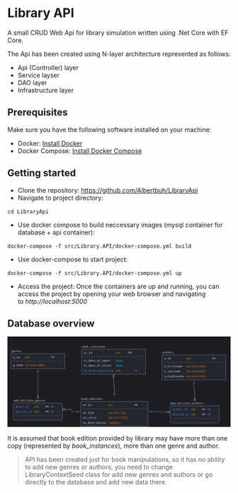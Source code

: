 # Library API
A small CRUD Web Api for library simulation written using .Net Core with EF Core.

The Api has been created using N-layer architecture represented as follows:
- Api (Controller) layer
- Service layser
- DAO layer
- Infrastructure layer

## Prerequisites

Make sure you have the following software installed on your machine:

- Docker: [Install Docker](https://docs.docker.com/get-docker/)
- Docker Compose: [Install Docker Compose](https://docs.docker.com/compose/install/)
## Getting started

- Clone the repository: https://github.com/Albertbuh/LibraryApi
- Navigate to project directory:
```
cd LibraryApi
```
- Use docker compose to build neccessary images (mysql container for database + api container):
```
docker-compose -f src/Library.API/docker-compose.yml build
```
- Use docker-compose to start project:
```
docker-compose -f src/Library.API/docker-compose.yml up
```
-  Access the project:
	Once the containers are up and running, you can access the project by opening your web browser and navigating to *http://localhost:5000*


## Database overview 

![Library API Database schema](img/db_schema.png)

It is assumed that book edition provided by library may have more than one copy (represented by *book_instances*), more than one genre and author.
> API has been created just for book manipulations, so it has no ability to add new genres or authors, you need to change LibraryContextSeed class for add new genres and authors or go directly to the database and add new data there. 
